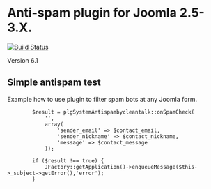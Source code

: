 Anti-spam plugin for Joomla 2.5-3.X.
============
[![Build Status](https://travis-ci.org/CleanTalk/joomla25-3x-antispam.svg)](https://travis-ci.org/CleanTalk/joomla25-3x-antispam)

Version 6.1

## Simple antispam test

Example how to use plugin to filter spam bots at any Joomla form.


            $result = plgSystemAntispambycleantalk::onSpamCheck(
                '',
                array(
                    'sender_email' => $contact_email, 
                    'sender_nickname' => $contact_nickname, 
                    'message' => $contact_message
                ));

            if ($result !== true) {
                JFactory::getApplication()->enqueueMessage($this->_subject->getError(),'error');
            }
